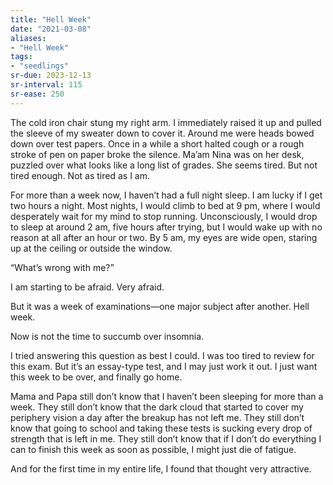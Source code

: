 ```yaml
---
title: "Hell Week"
date: "2021-03-08"
aliases:
- "Hell Week"
tags:
- "seedlings"
sr-due: 2023-12-13
sr-interval: 115
sr-ease: 250
---
```


The cold iron chair stung my right arm. I immediately raised it up and pulled the sleeve of my sweater down to cover it. Around me were heads bowed down over test papers. Once in a while a short halted cough or a rough stroke of pen on paper broke the silence. Ma’am Nina was on her desk, puzzled over what looks like a long list of grades. She seems tired. But not tired enough. Not as tired as I am.

For more than a week now, I haven’t had a full night sleep. I am lucky if I get two hours a night. Most nights, I would climb to bed at 9 pm, where I would desperately wait for my mind to stop running. Unconsciously, I would drop to sleep at around 2 am, five hours after trying, but I would wake up with no reason at all after an hour or two. By 5 am, my eyes are wide open, staring up at the ceiling or outside the window.

“What’s wrong with me?”

I am starting to be afraid. Very afraid.

But it was a week of examinations—one major subject after another. Hell week.

Now is not the time to succumb over insomnia.

I tried answering this question as best I could. I was too tired to review for this exam. But it’s an essay-type test, and I may just work it out. I just want this week to be over, and finally go home.

Mama and Papa still don’t know that I haven’t been sleeping for more than a week. They still don’t know that the dark cloud that started to cover my periphery vision a day after the breakup has not left me. They still don’t know that going to school and taking these tests is sucking every drop of strength that is left in me. They still don’t know that if I don’t do everything I can to finish this week as soon as possible, I might just die of fatigue.

And for the first time in my entire life, I found that thought very attractive.